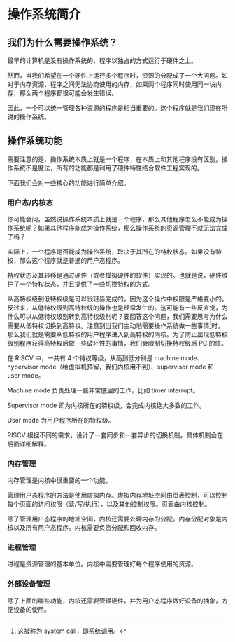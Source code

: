# 操作系统简介

## 我们为什么需要操作系统？

最早的计算机是没有操作系统的，程序以独占的方式运行于硬件之上。

然而，当我们希望在一个硬件上运行多个程序时，资源的分配成了一个大问题。如对于内存资源，程序之间无法协商使用的内存，如果两个程序同时使用同一块内存，那么两个程序都很可能会发生错误。

因此，一个可以统一管理各种资源的程序是相当重要的。这个程序就是我们现在所说的操作系统。

## 操作系统功能

需要注意的是，操作系统本质上就是一个程序，在本质上和其他程序没有区别。操作系统不是魔法，所有的功能都是利用了硬件特性结合软件工程实现的。

下面我们会对一些核心的功能进行简单介绍。

### 用户态/内核态

你可能会问，虽然说操作系统本质上就是一个程序，那么其他程序怎么不能成为操作系统呢？如果其他程序能成为操作系统，那么操作系统的资源管理不就无法完成了吗？

实际上，一个程序是否能成为操作系统，取决于其所在的特权状态。如果没有特权，那么这个程序就是普通的用户态程序。

特权状态及其转移是通过硬件（或者模拟硬件的软件）实现的。也就是说，硬件维护了一个特权状态，并且提供了一些切换特权的方式。

从高特权级到低特权级是可以很轻易完成的，因为这个操作中权限是严格变小的。反过来，从低特权级到高特权级的操作也是经常发生的。这可能有一些反直觉，为什么可以从低特权级别转到高特权级别呢？要回答这个问题，我们需要思考为什么需要从低特权切换到高特权。注意到当我们主动地需要操作系统做一些事情[^1]时，那么我们就是需要从低特权的用户程序进入到高特权的内核。为了防止出现低特权级别程序获得高特权后做一些破坏性的事情，我们会限制切换特权级后 PC 的值。

[^1]: 这被称为 system call，即系统调用。

在 RISCV 中，一共有 4 个特权等级，从高到低分别是 machine mode、hypervisor mode（给虚拟机预留，我们内核用不到）、supervisor mode 和 user mode。

Machine mode 负责处理一些非常底层的工作，比如 timer interrupt。

Supervisor mode 即为内核所在的特权级，会完成内核绝大多数的工作。

User mode 为用户程序所在的特权级。

RISCV 根据不同的需求，设计了一套同步和一套异步的切换机制。具体机制会在后面详细解释。

### 内存管理

内存管理是内核中很重要的一个功能。

管理用户态程序的方法是使用虚拟内存。虚拟内存地址空间由页表控制，可以控制每个页面的访问权限（读/写/执行），以及其他控制权限。页表由内核控制。

除了管理用户态程序的地址空间，内核还需要处理内存的分配。内存分配对象是内核以及所有用户态程序。内核需要负责分配和回收内存。

### 进程管理

进程是资源管理的基本单位。内核中需要管理好每个程序使用的资源。

### 外部设备管理

除了上面的哪些功能，内核还需要管理硬件，并为用户态程序做好设备的抽象，方便设备的使用。

